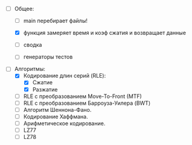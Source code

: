  - [ ] Общее:
    - [ ] main перебирает файлы!
    - [x] функция замеряет время и коэф  сжатия и возвращает данные
    - [ ] сводка
    - [ ] генераторы тестов

 
 - [ ] Алгоритмы:
    - [x] Кодирование длин серий (RLE):
        - [x] Сжатие
        - [x] Разжатие
    - [ ] RLE с преобразованием Move-To-Front (MTF)
    - [ ] RLE с преобразованием Барроуза-Уилера (BWT)
    - [ ]  Алгоритм Шеннона-Фано.
    - [ ]  Кодирование Хаффмана.
    - [ ]  Арифметическое кодирование.
    - [ ]  LZ77
    - [ ]  LZ78